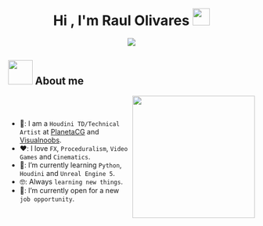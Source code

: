 <h1 align="center">Hi , I'm Raul Olivares <img src="https://media.giphy.com/media/hvRJCLFzcasrR4ia7z/giphy.gif" width="35"></h1>
<p align="center">
  <a href="https://github.com/DenverCoder1/readme-typing-svg"><img src="https://readme-typing-svg.herokuapp.com?font=Time+New+Roman&color=%23C8BE25&size=25&center=true&vCenter=true&width=600&height=100&lines=Houdini+Technical+Director;Technical+Artist;Real+Time;Always+learning+new+things"></a>

  ## <picture><img src = "https://github.com/7oSkaaa/7oSkaaa/blob/main/Images/about_me.gif?raw=true" width = 50px></picture> About me
  
  <picture> <img align="right" src="https://github.com/7oSkaaa/7oSkaaa/blob/main/Images/Right_Side.gif?raw=true" width = 250px></picture>
  
  <br><br>
  - 🏫: I am a `Houdini TD/Technical Artist` at [PlanetaCG](https://planetacg.com/master-vfx-houdini-cine-videojuegos/) and [Visualnoobs](https://visualnoobs.com/).
  - ❤️: I love `FX`, `Proceduralism`, `Video Games` and `Cinematics`.
  - 🧮: I’m currently learning `Python`, `Houdini` and `Unreal Engine 5`.
  - 🤓: Always `learning new things`.
  - 🤔: I’m currently open for a new `job opportunity`.


</p>
